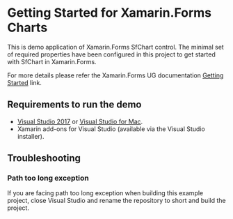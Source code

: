 # Getting Started for Xamarin.Forms Charts
This is demo application of Xamarin.Forms SfChart control. The minimal set of required properties have been configured in this project to get started with SfChart in Xamarin.Forms.

For more details please refer the Xamarin.Forms UG documentation [Getting Started](https://help.syncfusion.com/xamarin/sfchart/getting-started) link.

## <a name="requirements-to-run-the-demo"></a>Requirements to run the demo ##

* [Visual Studio 2017](https://visualstudio.microsoft.com/downloads/) or [Visual Studio for Mac](https://visualstudio.microsoft.com/vs/mac/).
* Xamarin add-ons for Visual Studio (available via the Visual Studio installer).

## <a name="troubleshooting"></a>Troubleshooting ##
### Path too long exception
If you are facing path too long exception when building this example project, close Visual Studio and rename the repository to short and build the project.
